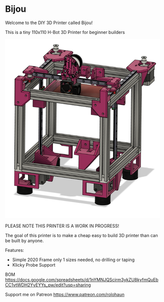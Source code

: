 # Bijou
Welcome to the DIY 3D Printer called Bijou!

This is a tiny 110x110 H-Bot 3D Printer for beginner builders

![](Images/Bijou.png)

PLEASE NOTE THIS PRINTER IS A WORK IN PROGRESS!

The goal of this printer is to make a cheap easy to build 3D printer than can be built by anyone.

Features:

- Simple 2020 Frame only 1 sizes needed, no drilling or taping
- Klicky Probe Support

BOM
https://docs.google.com/spreadsheets/d/1nYMNJQScirm3ykZU8kyfmQuEbCC1vtWDH2YyEYYs_pw/edit?usp=sharing

Support me on Patreon
https://www.patreon.com/rolohaun
